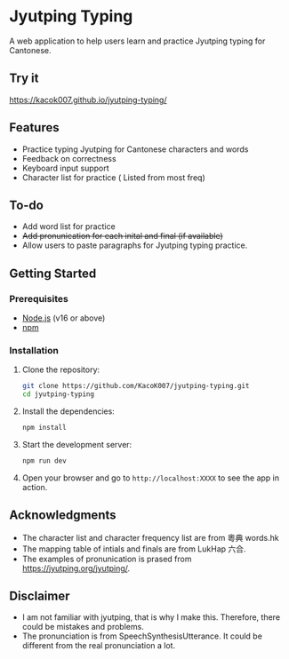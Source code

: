 # Jyutping Typing

A web application to help users learn and practice Jyutping typing for Cantonese.

## Try it
https://kacok007.github.io/jyutping-typing/

## Features

- Practice typing Jyutping for Cantonese characters and words
- Feedback on correctness
- Keyboard input support
- Character list for practice ( Listed from most freq)

## To-do
- Add word list for practice
- ~~Add pronunication for each inital and final (if available)~~
- Allow users to paste paragraphs for Jyutping typing practice.

## Getting Started

### Prerequisites

- [Node.js](https://nodejs.org/) (v16 or above)
- [npm](https://www.npmjs.com/)

### Installation

1. Clone the repository:
   ```sh
   git clone https://github.com/KacoK007/jyutping-typing.git
   cd jyutping-typing
   ```
2. Install the dependencies:
   ```sh
   npm install
   ```
3. Start the development server:
   ```sh
   npm run dev
   ```
4. Open your browser and go to `http://localhost:XXXX` to see the app in action.


## Acknowledgments

- The character list and character frequency list are from 粵典 words.hk
- The mapping table of intials and finals are from LukHap 六合.
- The examples of pronunication is prased from https://jyutping.org/jyutping/.

## Disclaimer
- I am not familiar with jyutping, that is why I make this. Therefore, there could be mistakes and problems.
- The pronunciation is from SpeechSynthesisUtterance. It could be different from the real pronunciation a lot. 
